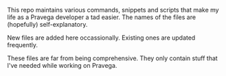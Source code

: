 This repo maintains various commands, snippets and scripts that make my life as a Pravega developer a tad easier. The names of the files are (hopefully) self-explanatory. 

New files are added here occassionally. Existing ones are updated frequently. 

These files are far from being comprehensive. They only contain stuff that I've needed while working on Pravega. 
